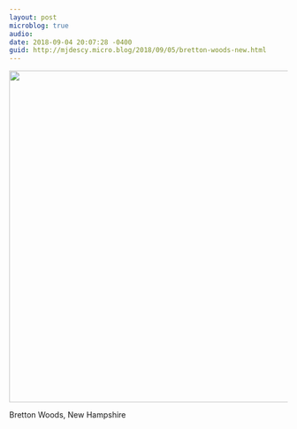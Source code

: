 ```yaml
---
layout: post
microblog: true
audio: 
date: 2018-09-04 20:07:28 -0400
guid: http://mjdescy.micro.blog/2018/09/05/bretton-woods-new.html
---
```

<a href="http://micro.mjdescy.me/uploads/2018/5be6041926.jpg"><img src="http://micro.mjdescy.me/uploads/2018/5be6041926.jpg" width="600" height="337" style="height: auto;" class="sunlit_image" /></a>

Bretton Woods, New Hampshire

